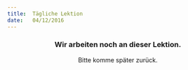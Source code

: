 ```yaml
---
title:  Tägliche Lektion
date:   04/12/2016
---
```


### <center>Wir arbeiten noch an dieser Lektion.</center>
<center>Bitte komme später zurück.</center>